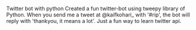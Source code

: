 Twitter bot with python
 Created a fun twitter-bot using tweepy library of Python. When you send me a tweet at @kaifkohari_ with '#rip', the bot will reply with 'thankyou,
 it means a lot'. Just a fun way to learn twitter api.

